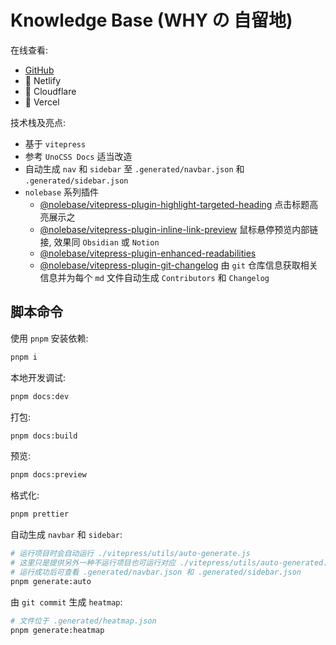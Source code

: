# Knowledge Base (WHY の 自留地)

在线查看:

- [GitHub](https://321paranoiawhy.github.io/knowledge-base)
- 🚧 Netlify
- 🚧 Cloudflare
- 🚧 Vercel

技术栈及亮点:

- 基于 `vitepress`
- 参考 `UnoCSS Docs` 适当改造
- 自动生成 `nav` 和 `sidebar` 至 `.generated/navbar.json` 和 `.generated/sidebar.json`
- `nolebase` 系列插件
  - [@nolebase/vitepress-plugin-highlight-targeted-heading](https://nolebase-integrations.ayaka.io/pages/en/integrations/vitepress-plugin-highlight-targeted-heading/)
    点击标题高亮展示之
  - [@nolebase/vitepress-plugin-inline-link-preview](https://nolebase-integrations.ayaka.io/pages/en/integrations/vitepress-plugin-inline-link-preview/getting-started)
    鼠标悬停预览内部链接, 效果同 `Obsidian` 或 `Notion`
  - [@nolebase/vitepress-plugin-enhanced-readabilities](https://nolebase-integrations.ayaka.io/pages/en/integrations/vitepress-plugin-enhanced-readabilities/)
  - [@nolebase/vitepress-plugin-git-changelog](https://nolebase-integrations.ayaka.io/pages/en/integrations/vitepress-plugin-git-changelog/)
    由 `git` 仓库信息获取相关信息并为每个 `md` 文件自动生成 `Contributors` 和 `Changelog`

## 脚本命令

使用 `pnpm` 安装依赖:

```bash
pnpm i
```

本地开发调试:

```bash
pnpm docs:dev
```

打包:

```bash
pnpm docs:build
```

预览:

```bash
pnpm docs:preview
```

格式化:

```bash
pnpm prettier
```

自动生成 `navbar` 和 `sidebar`:

```bash
# 运行项目时会自动运行 ./vitepress/utils/auto-generate.js
# 这里只是提供另外一种不运行项目也可运行对应 ./vitepress/utils/auto-generated.js 的方式
# 运行成功后可查看 .generated/navbar.json 和 .generated/sidebar.json
pnpm generate:auto
```

由 `git commit` 生成 `heatmap`:

```bash
# 文件位于 .generated/heatmap.json
pnpm generate:heatmap
```
